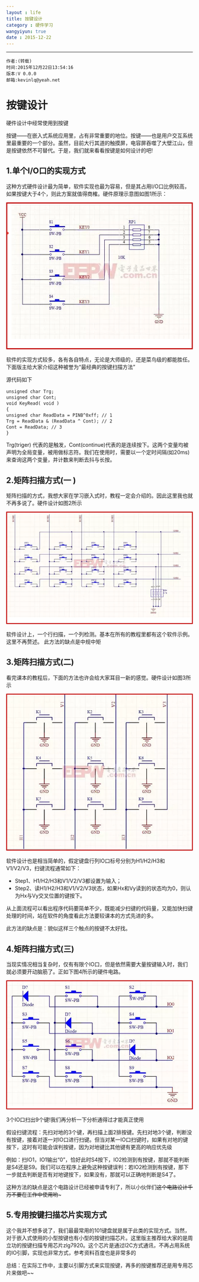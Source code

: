 ```yaml
---
layout : life
title: 按键设计
category : 硬件学习
wangyiyun: true
date : 2015-12-22
---
```


******

    作者:(转载)
    时间:2015年12月22日13:54:16
    版本:V 0.0.0
    邮箱:kevinlq@yeah.net

<!-- more -->


# 按键设计
硬件设计中经常使用到按键

按键——在嵌入式系统应用里，占有非常重要的地位。按键——也是用户交互系统里最重要的一个部分。虽然，目前大行其道的触摸屏，电容屏吞噬了大壁江山，但是按键依然不可替代。于是，我们就来看看按键是如何设计的吧!

## 1.单个I/O口的实现方式

这种方式硬件设计最为简单，软件实现也最为容易，但是其占用I/O口比例较高，如果按键大于4个，则此方案就值得商榷。硬件原理示意图如图1所示：

![按键设计](/res/img/blog/硬件学习/key.png)

软件的实现方式较多，各有各自特点，无论是大师级的，还是菜鸟级的都能胜任。下面版主给大家介绍这种被誉为“最经典的按键扫描方法”

源代码如下
```
unsigned char Trg;
unsigned char Cont;
void KeyRead( void )
{
unsigned char ReadData = PINB^0xff; // 1
Trg = ReadData & (ReadData ^ Cont); // 2
Cont = ReadData; // 3
}

```

Trg(triger) 代表的是触发，Cont(continue)代表的是连续按下。这两个变量均被声明为全局变量，被用做标志符。我们在使用时，需要以一个定时间隔(如20ms)来查询这两个变量，并计数来判断去抖与长按。

## 2.矩阵扫描方式(一 )

矩阵扫描的方式，我想大家在学习嵌入式时，教程一定会介绍的。因此这里我也就不再多说了。硬件设计如图2所示

![矩阵扫描](/res/img/blog/硬件学习/key2.png)

软件设计上，一个行扫描，一个列检测。基本在所有的教程里都有这个软件示例。这里不再赘述。
此方法的缺点是中规中矩

## 3.矩阵扫描方式(二)

看完课本的教程后，下面的方法也许会给大家耳目一新的感觉。硬件设计如图3所示

![矩阵扫描](/res/img/blog/硬件学习/key3.png)

软件设计也是相当简单的，假定键盘行列IO口标号分别为H1/H2/H3和V1/V2/V3，扫键流程通常如下：
- Step1、H1/H2/H3和V1/V2/V3都设置为输入；
- Step2、读H1/H2/H3和V1/V2/V3状态，如果Hx和Vy读到的状态均为0，则认为Hx与Vy交叉位置的键按下。

从上面流程可以看出程序代码要简单不少，既能减少扫键的代码量，又能加快扫键处理的时间，站在软件的角度看此方法要较课本的方式先进的多。

此方法的缺点是：貌似这样三个触点的按键不太好找。

## 4.矩阵扫描方式(三)

当现实情况相当复杂时，仅有有限个IO口，但是依然需要大量按键输入时，我们就必须要开动脑筋了。正如下图4所示的硬件电路。

![矩阵扫描](/res/img/blog/硬件学习/key4.png)

3个IO口扫出9个键!我们再分析一下分析通得过才能真正使用

假设扫键流程：先扫对地的3个键，再扫描上面2排按键。先扫对地3个键，判断没有按键，接着对逐一对IO口进行扫键。但当对某一IO口扫键时，如果有对地的键按下，这时有可能会误判按键，因为对地键比其他键有更高的响应优先级

例如：扫IO1，IO1输出“0”，恰好此时S4按下，IO2检测到有按键，那就不能判断是S4还是S9。我们可以在程序上避免这种按键误判：若IO2检测到有按键，那下一步就去判断是否有对地键按下，如果没有，那就可以正确地判断是S4了。

这种方法的缺点是这个电路设计已经被申请专利了，所以小伙伴们~~这个电路设计千万不要在工作中使用哟~~~

## 5.专用按键扫描芯片实现方式

这个我并不想多说了，我们最最常用的101键盘就是属于此类的实现方式。当然，对于嵌入式使用的小型按键也有小型的按键扫描芯片。这里版主推荐给大家的是周立功的按键扫描专用芯片zlg7920。这个芯片是通过I2C方式通讯，不再占用系统的IO引脚，实现也非常方式，参考资料百度也是非常多的

总结：在实际工作中，主要以引脚方式来实现按键，再多的按键推荐还是用专用芯片来做吧~~


